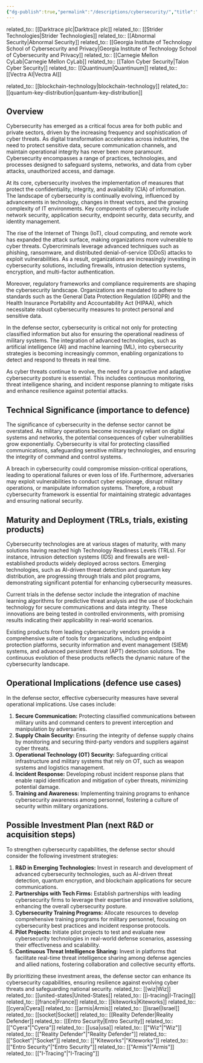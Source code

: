 ```yaml
---
{"dg-publish":true,"permalink":"/descriptions/cybersecurity/","title":"cybersecurity"}
---
```


related_to:: [[Darktrace plc\|Darktrace plc]]
related_to:: [[Strider Technologies\|Strider Technologies]]
related_to:: [[Abnormal Security\|Abnormal Security]]
related_to:: [[Georgia Institute of Technology School of Cybersecurity and Privacy\|Georgia Institute of Technology School of Cybersecurity and Privacy]]
related_to:: [[Carnegie Mellon CyLab\|Carnegie Mellon CyLab]]
related_to:: [[Talon Cyber Security\|Talon Cyber Security]]
related_to:: [[Quantinuum\|Quantinuum]]
related_to:: [[Vectra AI\|Vectra AI]]

related_to:: [[blockchain-technology\|blockchain-technology]]
related_to:: [[quantum-key-distribution\|quantum-key-distribution]]

## Overview
Cybersecurity has emerged as a critical focus area for both public and private sectors, driven by the increasing frequency and sophistication of cyber threats. As digital transformation accelerates across industries, the need to protect sensitive data, secure communication channels, and maintain operational integrity has never been more paramount. Cybersecurity encompasses a range of practices, technologies, and processes designed to safeguard systems, networks, and data from cyber attacks, unauthorized access, and damage.

At its core, cybersecurity involves the implementation of measures that protect the confidentiality, integrity, and availability (CIA) of information. The landscape of cybersecurity is continually evolving, influenced by advancements in technology, changes in threat vectors, and the growing complexity of IT environments. Key components of cybersecurity include network security, application security, endpoint security, data security, and identity management.

The rise of the Internet of Things (IoT), cloud computing, and remote work has expanded the attack surface, making organizations more vulnerable to cyber threats. Cybercriminals leverage advanced techniques such as phishing, ransomware, and distributed denial-of-service (DDoS) attacks to exploit vulnerabilities. As a result, organizations are increasingly investing in cybersecurity solutions, including firewalls, intrusion detection systems, encryption, and multi-factor authentication.

Moreover, regulatory frameworks and compliance requirements are shaping the cybersecurity landscape. Organizations are mandated to adhere to standards such as the General Data Protection Regulation (GDPR) and the Health Insurance Portability and Accountability Act (HIPAA), which necessitate robust cybersecurity measures to protect personal and sensitive data.

In the defense sector, cybersecurity is critical not only for protecting classified information but also for ensuring the operational readiness of military systems. The integration of advanced technologies, such as artificial intelligence (AI) and machine learning (ML), into cybersecurity strategies is becoming increasingly common, enabling organizations to detect and respond to threats in real time.

As cyber threats continue to evolve, the need for a proactive and adaptive cybersecurity posture is essential. This includes continuous monitoring, threat intelligence sharing, and incident response planning to mitigate risks and enhance resilience against potential attacks.

## Technical Significance (importance to defence)
The significance of cybersecurity in the defense sector cannot be overstated. As military operations become increasingly reliant on digital systems and networks, the potential consequences of cyber vulnerabilities grow exponentially. Cybersecurity is vital for protecting classified communications, safeguarding sensitive military technologies, and ensuring the integrity of command and control systems.

A breach in cybersecurity could compromise mission-critical operations, leading to operational failures or even loss of life. Furthermore, adversaries may exploit vulnerabilities to conduct cyber espionage, disrupt military operations, or manipulate information systems. Therefore, a robust cybersecurity framework is essential for maintaining strategic advantages and ensuring national security.

## Maturity and Deployment (TRLs, trials, existing products)
Cybersecurity technologies are at various stages of maturity, with many solutions having reached high Technology Readiness Levels (TRLs). For instance, intrusion detection systems (IDS) and firewalls are well-established products widely deployed across sectors. Emerging technologies, such as AI-driven threat detection and quantum key distribution, are progressing through trials and pilot programs, demonstrating significant potential for enhancing cybersecurity measures.

Current trials in the defense sector include the integration of machine learning algorithms for predictive threat analysis and the use of blockchain technology for secure communications and data integrity. These innovations are being tested in controlled environments, with promising results indicating their applicability in real-world scenarios.

Existing products from leading cybersecurity vendors provide a comprehensive suite of tools for organizations, including endpoint protection platforms, security information and event management (SIEM) systems, and advanced persistent threat (APT) detection solutions. The continuous evolution of these products reflects the dynamic nature of the cybersecurity landscape.

## Operational Implications (defence use cases)
In the defense sector, effective cybersecurity measures have several operational implications. Use cases include:

1. **Secure Communication:** Protecting classified communications between military units and command centers to prevent interception and manipulation by adversaries.
2. **Supply Chain Security:** Ensuring the integrity of defense supply chains by monitoring and securing third-party vendors and suppliers against cyber threats.
3. **Operational Technology (OT) Security:** Safeguarding critical infrastructure and military systems that rely on OT, such as weapon systems and logistics management.
4. **Incident Response:** Developing robust incident response plans that enable rapid identification and mitigation of cyber threats, minimizing potential damage.
5. **Training and Awareness:** Implementing training programs to enhance cybersecurity awareness among personnel, fostering a culture of security within military organizations.

## Possible Investment Plan (next R&D or acquisition steps)
To strengthen cybersecurity capabilities, the defense sector should consider the following investment strategies:

1. **R&D in Emerging Technologies:** Invest in research and development of advanced cybersecurity technologies, such as AI-driven threat detection, quantum encryption, and blockchain applications for secure communications.
2. **Partnerships with Tech Firms:** Establish partnerships with leading cybersecurity firms to leverage their expertise and innovative solutions, enhancing the overall cybersecurity posture.
3. **Cybersecurity Training Programs:** Allocate resources to develop comprehensive training programs for military personnel, focusing on cybersecurity best practices and incident response protocols.
4. **Pilot Projects:** Initiate pilot projects to test and evaluate new cybersecurity technologies in real-world defense scenarios, assessing their effectiveness and scalability.
5. **Continuous Threat Intelligence Sharing:** Invest in platforms that facilitate real-time threat intelligence sharing among defense agencies and allied nations, fostering collaboration and collective security efforts.

By prioritizing these investment areas, the defense sector can enhance its cybersecurity capabilities, ensuring resilience against evolving cyber threats and safeguarding national security.
related_to:: [[wiz\|Wiz]]
related_to:: [[united-states\|United-States]]
related_to:: [[i-tracing\|I-Tracing]]
related_to:: [[france\|France]]
related_to:: [[kiteworks\|Kiteworks]]
related_to:: [[cyera\|Cyera]]
related_to:: [[armis\|Armis]]
related_to:: [[israel\|Israel]]
related_to:: [[socket\|Socket]]
related_to:: [[Reality Defender\|Reality Defender]]
related_to:: [[Entro Security\|Entro Security]]
related_to:: [["Cyera"\|"Cyera"]]
related_to:: [[usa\|usa]]
related_to:: [["Wiz"\|"Wiz"]]
related_to:: [["Reality Defender"\|"Reality Defender"]]
related_to:: [["Socket"\|"Socket"]]
related_to:: [["Kiteworks"\|"Kiteworks"]]
related_to:: [["Entro Security"\|"Entro Security"]]
related_to:: [["Armis"\|"Armis"]]
related_to:: [["I-Tracing"\|"I-Tracing"]]
